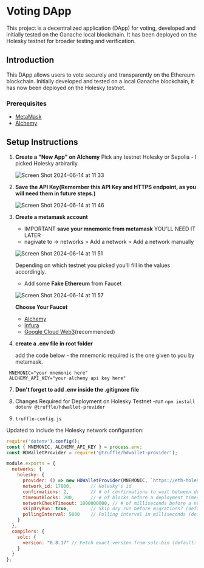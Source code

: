 # Voting DApp

This project is a decentralized application (DApp) for voting, developed and initially tested on the Ganache local blockchain. It has been deployed on the Holesky testnet for broader testing and verification.

## Introduction

This DApp allows users to vote securely and transparently on the Ethereum blockchain. Initially developed and tested on a local Ganache blockchain, it has now been deployed on the Holesky testnet.

### Prerequisites
- [MetaMask](https://chromewebstore.google.com/detail/metamask/nkbihfbeogaeaoehlefnkodbefgpgknn)
- [Alchemy](https://dashboard.alchemy.com/)



## Setup Instructions

1. **Create a "New App" on Alchemy**
    Pick any testnet Holesky or Sepolia - I picked Holesky arbirarily.
   
   ![Screen Shot 2024-06-14 at 11 33](https://github.com/Sequence-94/election-app/assets/53806574/19263ea3-8bbc-48c7-bb5b-a9a587ab05fe)
   
3. **Save the API Key(Remember this API Key and HTTPS endpoint, as you will need them in future steps.)**
   
   ![Screen Shot 2024-06-14 at 11 46](https://github.com/Sequence-94/election-app/assets/53806574/b42926ac-01cb-441c-9f8e-e586dac95ddd)


5. **Create a metamask account**
   - IMPORTANT **save your mnemonic from metamask** YOU'LL NEED IT LATER
   - nagivate to -> networks > Add a network > Add a network manually
   
   ![Screen Shot 2024-06-14 at 11 51](https://github.com/Sequence-94/election-app/assets/53806574/0dab21c3-0607-4fd3-a9a6-2ee1556f407b)

    Depending on which testnet you picked you'll fill in the values accordingly.

   - Add some **Fake Ethereum** from Faucet
   
   ![Screen Shot 2024-06-14 at 11 57](https://github.com/Sequence-94/election-app/assets/53806574/fd927760-c2d2-4e51-a3b8-65e2bb92297c)


   **Choose Your Faucet**
   - [Alchemy](https://www.alchemy.com/faucets)
   - [Infura](https://www.infura.io/faucet/sepolia)
   - [Google Cloud Web3](https://cloud.google.com/application/web3/)(recommended)
     
6. **create a .env file in root folder**

   add the code below - the mnemonic required is the one given to you by metamask.
   
```
 MNEMONIC="your mnemonic here"
 ALCHEMY_API_KEY="your alchemy api key here"
```

7. **Don't forget to add .env inside the .gitignore file**

8. Changes Required for Deployment on Holesky Testnet
   -run ```npm install dotenv @truffle/hdwallet-provider```

9. `truffle-config.js`

Updated to include the Holesky network configuration:
```javascript
require('dotenv').config();
const { MNEMONIC, ALCHEMY_API_KEY } = process.env;
const HDWalletProvider = require('@truffle/hdwallet-provider');

module.exports = {
  networks: {
    holesky: {
      provider: () => new HDWalletProvider(MNEMONIC, `https://eth-holesky.alchemyapi.io/v2/${ALCHEMY_API_KEY}`),
      network_id: 17000,       // Holesky's id
      confirmations: 2,        // # of confirmations to wait between deployments. (default: 0)
      timeoutBlocks: 200,      // # of blocks before a deployment times out  (minimum/default: 50)
      networkCheckTimeout: 1000000000, // # of milliseconds before a network check times out
      skipDryRun: true,        // Skip dry run before migrations? (default: false for public nets )
      pollingInterval: 5000    // Polling interval in milliseconds (default: 4000)
    }
  },
  compilers: {
    solc: {
      version: "0.8.17" // Fetch exact version from solc-bin (default: truffle's version)
    }
  }
};
```
